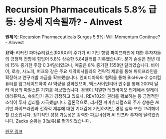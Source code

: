 # Recursion Pharmaceuticals 5.8% 급등: 상승세 지속될까? - AInvest

**원제목:** Recursion Pharmaceuticals Surges 5.8%: Will Momentum Continue? - AInvest

**요약:** 리커전 파마슈티컬스(RXRX)의 주가가 AI 기반 항암 파이프라인에 대한 투자자들의 긍정적 전망에 힘입어 5.8% 상승한 5.84달러를 기록했습니다.  분기 손실은 전년 대비 15% 증가한 주당 0.34달러였으나, 매출은 8% 증가한 1558만 달러였습니다.  바이어, 로슈, 사노피, 머크와 같은 주요 제약회사들과의 전략적 제휴를 통해 파이프라인을 확장하고 연구개발 자금을 확보했습니다.  엔비디아와의 협력을 통해 BioHive-2 슈퍼컴퓨터를 업그레이드하여 AI 역량을 강화했으며, 엑스사이언티아 인수를 통해 200억 달러 이상의 마일스톤 기회를 확보했습니다.  경쟁이 치열한 테크바이오 업계에서 릴레이 테라퓨틱스, 슈뢰딩거 등과 경쟁하고 있으나,  REV102의 권리를 확보하는 등 긍정적인 소식이 투자 심리를 자극했습니다.  결론적으로, 리커전 파마슈티컬스의 주가 상승은 AI 기반 파이프라인과 전략적 제휴에 대한 기대감에 기인하지만,  경쟁 심화 또한 고려해야 할 요소입니다.  장기적인 성장 가능성은 강력한 파트너십과 AI 인프라 투자에 달려있습니다.  Zacks 순위는 3(보유)로 평가되었습니다.

[원문 링크](https://www.ainvest.com/news/recursion-pharmaceuticals-surges-5-8-momentum-continue-2507/)
